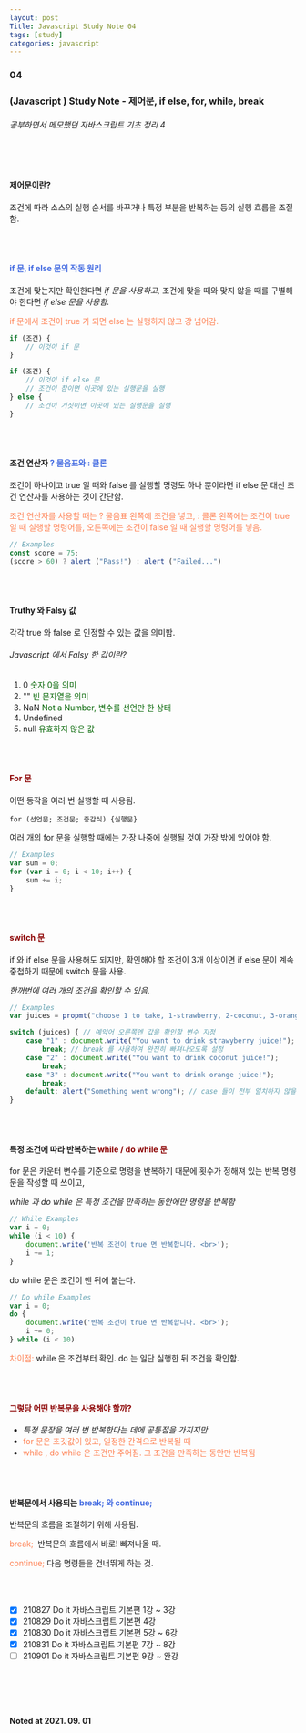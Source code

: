 ```yaml
---
layout: post
Title: Javascript Study Note 04
tags: [study]
categories: javascript
---
```


### 04

### (Javascript ) Study Note - 제어문, if else, for, while, break

###### 공부하면서 메모했던 자바스크립트 기초 정리 4

<br>

<br>

#### 제어문이란?

조건에 따라 소스의 실행 순서를 바꾸거나 특정 부분을 반복하는 등의 실행 흐름을 조절함.

<br />

<br />

#### <span style="color: royalblue;">if 문, if else 문의 작동 원리</span>

조건에 맞는지만 확인한다면 *if 문을 사용하고,* 조건에 맞을 때와 맞지 않을 때를 구별해야 한다면 *if else 문을 사용함.*

<span style="color: coral;">if 문에서 조건이 true 가 되면 else 는 실행하지 않고 걍 넘어감.</span>

```javascript
if (조건) {
    // 이것이 if 문
}
```

```javascript
if (조건) {
	// 이것이 if else 문
    // 조건이 참이면 이곳에 있는 실행문을 실행
} else {
    // 조건이 거짓이면 이곳에 있는 실행문을 실행
}
```

<br />

<br />

#### 조건 연산자 <span style="color: royalblue;">? 물음표와 : 클론</span>

조건이 하나이고 true 일 때와 false 를 실행할 명령도 하나 뿐이라면 if else 문 대신 조건 연산자를 사용하는 것이 간단함.

<span style="color: coral;">조건 연산자를 사용할 때는 ? 물음표 왼쪽에 조건을 넣고, : 콜론 왼쪽에는 조건이 true 일 때 실행할 명령어를, 오른쪽에는 조건이 false 일 때 실행할 명령어를 넣음.</span>

```javascript
// Examples
const score = 75;
(score > 60) ? alert ("Pass!") : alert ("Failed...")
```

<br />

<br />

#### Truthy 와 Falsy 값 

각각 true 와 false 로 인정할 수 있는 값을 의미함.

###### Javascript 에서 Falsy 한 값이란?

1. 0 <span style="color: darkgreen;">숫자 0을 의미</span>
2. "" <span style="color: darkgreen;">빈 문자열을 의미</span>
3. NaN <span style="color: darkgreen;">Not a Number, 변수를 선언만 한 상태</span>
4. Undefined
5. null <span style="color: darkgreen;">유효하지 않은 값</span>

<br />

<br />

#### <span style="color: darkred;">For 문</span>

어떤 동작을 여러 번 실행할 때 사용됨. 

`for (선언문; 조건문; 증감식) {실행문}` 

여러 개의 for 문을 실행할 때에는 가장 나중에 실행될 것이 가장 밖에 있어야 함.

```javascript
// Examples 
var sum = 0;
for (var i = 0; i < 10; i++) {
    sum += i;
}
```

<br />

<br />

#### <span style="color: darkred;">switch 문</span>

if 와 if else 문을 사용해도 되지만, 확인해야 할 조건이 3개 이상이면 if else 문이 계속 중첩하기 때문에 switch 문을 사용.

_한꺼번에 여러 개의 조건을 확인할 수 있음._

```  javascript
// Examples
var juices = propmt("choose 1 to take, 1-strawberry, 2-coconut, 3-orange");

switch (juices) { // 예약어 오른쪽엔 값을 확인할 변수 지정
    case "1" : document.write("You want to drink strawyberry juice!");
        break; // break 를 사용하여 완전히 빠져나오도록 설정 
    case "2" : document.write("You want to drink coconut juice!");
        break;
    case "3" : document.write("You want to drink orange juice!");
        break;
    default: alert("Something went wrong"); // case 들이 전부 일치하지 않을 때.
}
```

<br />

<br />

#### 특정 조건에 따라 반복하는 <span style="color: darkred;">while / do while 문</span>

for 문은 카운터 변수를 기준으로 명령을 반복하기 때문에 횟수가 정해져 있는 반복 명령문을 작성할 때 쓰이고,

_while 과 do while  은 특정 조건을 만족하는 동안에만 명령을 반복함_

```javascript
// While Examples 
var i = 0;
while (i < 10) {
    document.write('반복 조건이 true 면 반복합니다. <br>');
    i += 1;
}
```

do while 문은 조건이 맨 뒤에 붙는다.

```javascript
// Do while Examples 
var i = 0;
do {
    document.write('반복 조건이 true 면 반복합니다. <br>');
    i += 0; 
} while (i < 10) 
```

<span style="color: coral;">차이점: </span>while 은 조건부터 확인. do 는 일단 실행한 뒤 조건을 확인함.

<br />

<br />

#### <span style="color: darkred;">그렇담 어떤 반복문을 사용해야 할까?</span>

- _특정 문장을 여러 번 반복한다는 데에 공통점을 가지지만_
- <span style="color: coral;">for 문은 초깃값이 있고, 일정한 간격으로 반복될 때</span>
- <span style="color: coral;">while , do while 은 조건만 주어짐. 그 조건을 만족하는 동안만 반복됨</span>

<br />

<br />

#### 반복문에서 사용되는 <span style="color: royalblue;">break; 와 continue;</span>

반복문의 흐름을 조절하기 위해 사용됨. 

<span style="color: coral;">break; </span> 반복문의 흐름에서 바로! 빠져나올 때.

<span style="color: coral;">continue;</span> 다음 명령들을 건너뛰게 하는 것.

<br />

<br />


- [x] 210827 Do it 자바스크립트 기본편 1강 ~ 3강 
- [x] 210829 Do it 자바스크립트 기본편 4강
- [x] 210830 Do it 자바스크립트 기본편 5강 ~ 6강
- [x] 210831 Do it 자바스크립트 기본편 7강 ~ 8강
- [ ] 210901 Do it 자바스크립트 기본편 9강 ~ 완강

<br />

<br />

<br />

<br />

__Noted at 2021. 09. 01__

